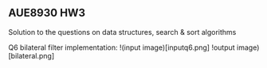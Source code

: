 ## AUE8930 HW3 
Solution to the questions on data structures, search & sort algorithms 

Q6 bilateral filter implementation:
!(input image)[inputq6.png]
!output image)[bilateral.png]



